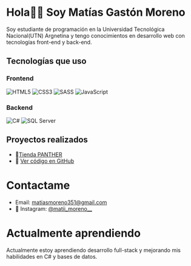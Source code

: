 # Hola👋🏽 Soy Matías Gastón Moreno

Soy estudiante de programación en la Universidad Tecnológica Nacional(UTN) Argnetina y tengo conocimientos en desarrollo web con tecnologías front-end y back-end.

## Tecnologías que uso
### Frontend
![HTML5](https://img.shields.io/badge/HTML5-E34F26?style=for-the-badge&logo=html5&logoColor=white)
![CSS3](https://img.shields.io/badge/CSS3-1572B6?style=for-the-badge&logo=css3&logoColor=white)
![SASS](https://img.shields.io/badge/SASS-CC6699?style=for-the-badge&logo=sass&logoColor=white)
![JavaScript](https://img.shields.io/badge/JavaScript-F7DF1E?style=for-the-badge&logo=javascript&logoColor=black)


### Backend
![C#](https://img.shields.io/badge/C%23-239120?style=for-the-badge&logo=c-sharp&logoColor=white)
![SQL Server](https://img.shields.io/badge/SQL%20Server-CC2927?style=for-the-badge&logo=microsoft-sql-server&logoColor=white)


## Proyectos realizados

- 🔗[Tienda PANTHER](https://matiasmoreno405109.github.io/Trabajo-coder/)
- 📂 [Ver código en GitHub](https://github.com/MatiasMoreno405109/Trabajo-coder.git)

# Contactame

- Email: matiasmoreno351@gmail.com
- 📸 Instagram: [@matii_moreno__](https://www.instagram.com/matii_moreno__/)

# Actualmente aprendiendo

Actualmente estoy aprendiendo desarrollo full-stack y mejorando mis habilidades en C# y bases de datos.
